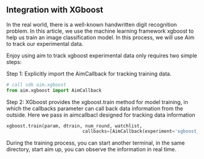 ## Integration with XGboost

In the real world, there is a well-known handwritten digit recognition problem. In this article, we use the machine learning framework xgboost to help us train an image classification model. In this process, we will use Aim to track our experimental data.

Enjoy using aim to track xgboost experimental data only requires two simple steps:

Step 1: Explicitly import the AimCallback for tracking training data. 

```python
# call sdk aim.xgboost 
from aim.xgboost import AimCallback
```

Step 2: XGboost provides the xgboost.train method for model training, in which the callbacks parameter can call back data information from the outside. Here we pass in aimcallbacl designed for tracking data information

```python
xgboost.train(param, dtrain, num_round, watchlist,
                            callbacks=[AimCallback(experiment='xgboost_test')])
```

During the training process, you can start another terminal, in the same directory, start aim up, you can observe the information in real time.

